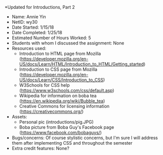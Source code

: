*Updated for Introductions, Part 2
- Name: Annie Yin
- NetID: wy30
- Date Started: 1/15/18
- Date Completed: 1/25/18
- Estimated Number of Hours Worked: 5
- Students with whom I discussed the assignment: None
- Resources used:
	- Introduction to HTML page from Mozilla (https://developer.mozilla.org/en-US/docs/Learn/HTML/Introduction_to_HTML/Getting_started)
	- Introduction to CSS page from Mozilla (https://developer.mozilla.org/en-US/docs/Learn/CSS/Introduction_to_CSS)
	- W3Schools for CSS help (https://www.w3schools.com/css/default.asp)
	- Wikipedia for information on boba tea (https://en.wikipedia.org/wiki/Bubble_tea)
	- Creative Commons for licensing information (https://creativecommons.org/)
- Assets: 
	- Personal pic (introductions/pig.JPG)
	- Boba picture from Boba Guy's Facebook page (https://www.facebook.com/bobaguys/)
- Bugs/concerns: Of course stylistic concerns, but I'm sure I will address them after implementing CSS and throughout the semester
- Extra credit features: None?
